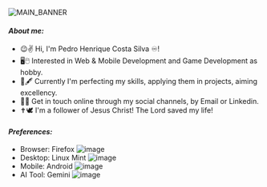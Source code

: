 ![MAIN_BANNER](https://github.com/user-attachments/assets/6d1d82c4-da6e-4b38-834c-0a59fdc00187)

#### *About me:*

- 😉✌️ Hi, I'm Pedro Henrique Costa Silva ♾️!
- 🖥️🖱️ Interested in Web & Mobile Development and Game Development as hobby.
- 📖🖋️ Currently I'm perfecting my skills, applying them in projects, aiming excellency.
- 📮📡 Get in touch online through my social channels, by Email or Linkedin.
- ✝️🕊️ I'm a follower of Jesus Christ! The Lord saved my life!

#### *Preferences:*

- Browser: Firefox ![image](https://github.com/user-attachments/assets/8845aced-a63c-4b56-8e87-8c2d1c3fb0cc)
- Desktop: Linux Mint ![image](https://github.com/user-attachments/assets/e532736c-b4af-402e-8a0a-d215df080a2e)
- Mobile: Android ![image](https://github.com/user-attachments/assets/6f606df4-9f3c-460d-8620-a1bf80b18770)
- AI Tool: Gemini ![image](https://github.com/user-attachments/assets/ba35ddf1-2969-4faa-b69e-daa444c9c739)





